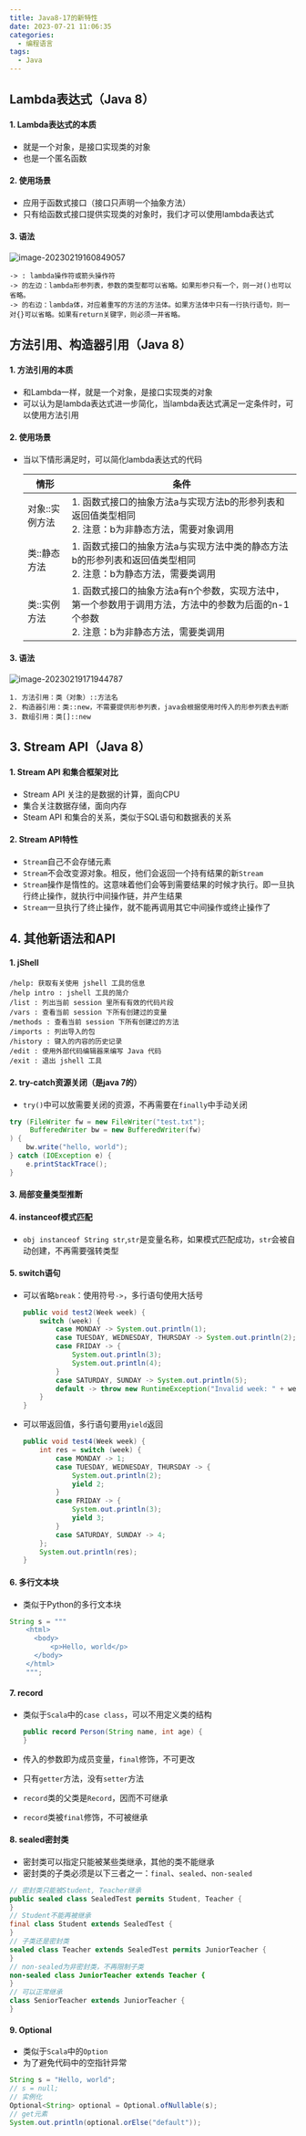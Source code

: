 ```yaml
---
title: Java8-17的新特性
date: 2023-07-21 11:06:35
categories:
  - 编程语言
tags:
  - Java
---
```


## Lambda表达式（Java 8）

#### 1. Lambda表达式的本质

- 就是一个对象，是接口实现类的对象
- 也是一个匿名函数

#### 2. 使用场景

- 应用于函数式接口（接口只声明一个抽象方法）
- 只有给函数式接口提供实现类的对象时，我们才可以使用lambda表达式

#### 3. 语法

![image-20230219160849057](./image/Java8-17的新特性/image-20230219160849057.png)

```
-> : lambda操作符或箭头操作符
-> 的左边：lambda形参列表，参数的类型都可以省略。如果形参只有一个，则一对()也可以省略。
-> 的右边：lambda体，对应着重写的方法的方法体。如果方法体中只有一行执行语句，则一对{}可以省略。如果有return关键字，则必须一并省略。
```

<!-- more -->


## 方法引用、构造器引用（Java 8）

#### 1. 方法引用的本质

- 和Lambda一样，就是一个对象，是接口实现类的对象
- 可以认为是lambda表达式进一步简化，当lambda表达式满足一定条件时，可以使用方法引用

#### 2. 使用场景

- 当以下情形满足时，可以简化lambda表达式的代码

  | 情形           | 条件                                                         |
  | -------------- | ------------------------------------------------------------ |
  | 对象::实例方法 | 1. 函数式接口的抽象方法a与实现方法b的形参列表和返回值类型相同<br />2. 注意：b为非静态方法，需要对象调用 |
  | 类::静态方法   | 1. 函数式接口的抽象方法a与实现方法中类的静态方法b的形参列表和返回值类型相同<br />2. 注意：b为静态方法，需要类调用 |
  | 类::实例方法   | 1. 函数式接口的抽象方法a有n个参数，实现方法中，第一个参数用于调用方法，方法中的参数为后面的n-1个参数<br />2. 注意：b为非静态方法，需要类调用 |

#### 3. 语法

![image-20230219171944787](./image/Java8-17的新特性/image-20230219171944787.png)

```
1. 方法引用：类（对象）::方法名
2. 构造器引用：类::new，不需要提供形参列表，java会根据使用时传入的形参列表去判断
3. 数组引用：类[]::new
```



## 3. Stream API（Java 8）

#### 1. Stream API 和集合框架对比

- Stream API 关注的是数据的计算，面向CPU
- 集合关注数据存储，面向内存
- Steam API 和集合的关系，类似于SQL语句和数据表的关系

#### 2. Stream API特性

- `Stream`自己不会存储元素
- `Stream`不会改变源对象。相反，他们会返回一个持有结果的新`Stream`
- `Stream`操作是惰性的。这意味着他们会等到需要结果的时候才执行。即一旦执行终止操作，就执行中间操作链，并产生结果
- `Stream`一旦执行了终止操作，就不能再调用其它中间操作或终止操作了



## 4. 其他新语法和API

#### 1. jShell

```
/help: 获取有关使用 jshell 工具的信息
/help intro : jshell 工具的简介
/list : 列出当前 session 里所有有效的代码片段
/vars : 查看当前 session 下所有创建过的变量
/methods : 查看当前 session 下所有创建过的方法
/imports : 列出导入的包
/history : 键入的内容的历史记录
/edit : 使用外部代码编辑器来编写 Java 代码
/exit : 退出 jshell 工具
```

#### 2. try-catch资源关闭（是java 7的）

- `try()`中可以放需要关闭的资源，不再需要在`finally`中手动关闭

```java
try (FileWriter fw = new FileWriter("test.txt");
     BufferedWriter bw = new BufferedWriter(fw)
) {
    bw.write("hello, world");
} catch (IOException e) {
    e.printStackTrace();
}
```

#### 3. 局部变量类型推断

#### 4. instanceof模式匹配

- `obj instanceof String str`,`str`是变量名称，如果模式匹配成功，`str`会被自动创建，不再需要强转类型

#### 5. switch语句

- 可以省略`break`：使用符号`->`，多行语句使用大括号

  ```java
  public void test2(Week week) {
      switch (week) {
          case MONDAY -> System.out.println(1);
          case TUESDAY, WEDNESDAY, THURSDAY -> System.out.println(2);
          case FRIDAY -> {
              System.out.println(3);
              System.out.println(4);
          }
          case SATURDAY, SUNDAY -> System.out.println(5);
          default -> throw new RuntimeException("Invalid week: " + week);
      }
  }
  ```

- 可以带返回值，多行语句要用`yield`返回

  ```java
  public void test4(Week week) {
      int res = switch (week) {
          case MONDAY -> 1;
          case TUESDAY, WEDNESDAY, THURSDAY -> {
              System.out.println(2);
              yield 2;
          }
          case FRIDAY -> {
              System.out.println(3);
              yield 3;
          }
          case SATURDAY, SUNDAY -> 4;
      };
      System.out.println(res);
  }
  ```

#### 6. 多行文本块

- 类似于Python的多行文本块

```java
String s = """
    <html>
      <body>
          <p>Hello, world</p>
      </body>
    </html>
    """;
```

#### 7. record

- 类似于`Scala`中的`case class`，可以不用定义类的结构

  ```java
  public record Person(String name, int age) {
  }
  ```

- 传入的参数即为成员变量，`final`修饰，不可更改

- 只有`getter`方法，没有`setter`方法

- `record`类的父类是`Record`，因而不可继承

- `record`类被`final`修饰，不可被继承

#### 8. sealed密封类

- 密封类可以指定只能被某些类继承，其他的类不能继承
- 密封类的子类必须是以下三者之一：`final`、`sealed`、`non-sealed`

```java
// 密封类只能被Student, Teacher继承
public sealed class SealedTest permits Student, Teacher {
}
// Student不能再被继承
final class Student extends SealedTest {
}
// 子类还是密封类
sealed class Teacher extends SealedTest permits JuniorTeacher {
}
// non-sealed为非密封类，不再限制子类
non-sealed class JuniorTeacher extends Teacher {
}
// 可以正常继承
class SeniorTeacher extends JuniorTeacher {
}
```

#### 9. Optional

- 类似于`Scala`中的`Option`
- 为了避免代码中的空指针异常

```java
String s = "Hello, world";
// s = null;
// 实例化
Optional<String> optional = Optional.ofNullable(s);
// get元素
System.out.println(optional.orElse("default"));
```

